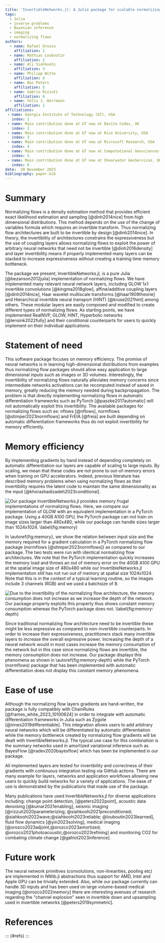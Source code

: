 ```yaml
---
title: 'InvertibleNetworks.jl: A Julia package for scalable normalizing flows'
tags:
  - Julia
  - inverse problems
  - Bayesian inference
  - imaging
  - normalizing flows
authors:
  - name: Rafael Orozco
    affiliation: 1
  - name: Mathias Louboutin
    affiliation: 2
  - name: Ali Siahkoohi
    affiliation: 3
  - name: Philipp Witte
    affiliation: 4
  - name: Bas Peters
    affiliation: 5
  - name: Gabrio Rizzuti
    affiliation: 6
  - name: Felix J. Herrmann
    affiliation: 1
affiliations:
 - name: Georgia Institute of Technology (GT), USA
   index: 1
 - name: Main contribution done at GT now at Devito Codes, UK
   index: 2
 - name: Main contribution done at GT now at Rice University, USA
   index: 3
 - name: Main contribution done at GT now at Microsoft Research, USA
   index: 4
 - name: Main contribution done at GT now at Computational Geosciences Inc, Canada
   index: 5
 - name: Main contribution done at GT now at Shearwater GeoServices, UK
   index: 6
date:  28 November 2023  
bibliography: paper.bib
---
```


# Summary

Normalizing flows is a density estimation method that provides efficient exact likelihood estimation and sampling [@dinh2014nice] from high dimensional distributions. This method depends on the use of the change of variables formula which requires an invertible transform. Thus normalizing flow architectures are built to be invertible by design [@dinh2014nice]. In theory, the invertibility of architectures constrains the expressiveness but the use of coupling layers allows normalizing flows to exploit the power of arbitrary neural networks that need not be invertible [@dinh2016density] and layer invertibility means if properly implemented many layers can be stacked to increase expressiveness without creating a training time memory bottleneck.  

The package we present, InvertibleNetworks.jl, is a pure Julia [@bezanson2012julia] implementation of normalizing flows. We have implemented many relevant neural network layers, including GLOW 1x1 invertible convolutions [@kingma2018glow], affine/additive coupling layers [@dinh2014nice], Haar wavelet multiscale transforms [@haar1909theorie] and Hierarchical invertible neural transport (HINT) [@kruse2021hint] among others. These modular layers are easily composed and modified to create different types of normalizing flows. As starting points, we have implemented RealNVP, GLOW, HINT, Hyperbolic networks [@lensink2022fully] and their conditional counterparts for users to quickly implement on their individual applications. 

# Statement of need

This software package focuses on memory efficiency. The promise of neural networks is in learning high-dimensional distributions from examples thus normalizing flow packages should allow easy application to large dimensional inputs such as images or 3D volumes. Interestingly, the invertibility of normalizing flows naturally alleviates memory concerns since intermediate networks activations can be recomputed instead of saved in memory, greatly reducing the memory needed during backpropagation. The problem is that directly implementing normalizing flows in automatic differentiation frameworks such as PyTorch [@paszke2017automatic] will not automatically exploit this invertibility. The available packages for normalizing flows such as: nflows [@nflows], normflows [@stimper2023normflows] and FrEIA [@freia] are built depending on automatic differentiation frameworks thus do not exploit invertibility for memory efficiently. 

# Memory efficiency
By implementing gradients by hand instead of depending completely on automatic differentiation our layers are capable of scaling to large inputs. By scaling, we mean that these codes are not prone to out-of-memory errors when training on GPU accelerators. Indeed, previous literature has described memory problems when using normalizing flows as their invertibility requires the latent code to maintain the same dimensionality as the input [@khorashadizadeh2023conditional].

![Our package InvertibleNetworks.jl provides memory frugal implementations of normalizing flows. Here, we compare our implementation of GLOW with an equivalent implementation in a PyTorch package.  Using a 40GB A100 GPU, the PyTorch package can not train on image sizes larger than 480x480,  while our package can handle sizes larger than 1024x1024.
\label{fig:memory}](./figs/mem_used_new.png)

In \autoref{fig:memory}, we show the relation between input size and the memory required for a gradient calculation in a PyTorch normalizing flow package (normflows [@stimper2023normflows]) as compared to our package. The two tests were run with identical normalizing flow architectures. We note that the PyTorch implementation quickly increases the memory load and throws an out of memory error on the 40GB A100 GPU at the spatial image size of 480x480 while our InvertibleNetworks.jl implementation still has not run out of memory at spatial size 1024x1024. Note that this is in the context of a typical learning routine, so the images include 3 channels (RGB) and we used a batchsize of 8. 

![Due to the invertibility of the normalizing flow architecture, the memory consumption does not increase as we increase the depth of the network. Our package properly exploits this property thus shows constant memory consumption whereas the PyTorch package does not. 
\label{fig:memory-depth}](./figs/mem_used_new_depth.png)


Since traditional normalizing flow architecture need to be invertible these might be less expressive as compared to non-invertible counterparts. In order to increase their expressiveness, practitioners stack many invertible layers to increase the overall expressive power. Increasing the depth of a neural network would in most cases increase the memory consumption of the network but in this case since normalizing flows are invertible, the memory consumption does not increase. Our package displays this phenomena as shown in \autoref{fig:memory-depth} while the PyTorch (normflows) package that has been implemented with automatic differentiation does not display this constant memory phenomena. 

# Ease of use
Although the normalizing flow layers gradients are hand-written, the package is fully compatibly with ChainRules [@frames_white_2023_10100624] in order to integrate with automatic differentiation frameworks in Julia such as Zygote [@innes2019differentiable]. This integration allows users to add arbitrary neural networks which will be differentiated by automatic differentiation while the memory bottleneck created by normalizing flow gradients will be dealt with InvertibleNetworks.jl. The typical use case for this combination is the summary networks used in amortized variational inference such as BayesFlow [@radev2020bayesflow] which has been be implemented in our package. 

All implemented layers are tested for invertibility and correctness of their gradients with continuous integration testing via GitHub actions.  There are many example for layers, networks and  application workflows allowing new users to quickly build networks for a variety of applications. The ease of use is demonstrated by the publications that made use of the package.

Many publications have used InvertibleNetworks.jl for diverse applications including: change point detection, [@peters2022point], acoustic data denoising [@kumar2021enabling], seismic imaging [@rizzuti2020parameterizing; @siahkoohi2021preconditioned; @siahkoohi2022wave;@siahkoohi2023reliable; @louboutin2023learned], fluid flow dynamics [@yin2023solving], medical imaging [@orozco2023adjoint;@orozco2023amortized; @orozco2021photoacoustic;@orozco2023refining] and monitoring CO2 for combating climate change [@gahlot2023inference].

# Future work
The neural network primitives (convolutions, non-linearities, pooling etc) are implemented in NNlib.jl abstractions thus support for AMD, Intel and Apple GPU can be trivially extended. Also, while our package currently can handle 3D inputs and has been used on large volume-based medical imaging [@orozco2022memory] there are interesting avenues of research regarding the "channel explosion" seen in invertible down and upsampling used in invertible networks [@peters2019symmetric]. 



# References

::: {#refs}
:::


